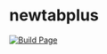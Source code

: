 # newtabplus

[![Build Page](https://github.com/ChicoState/newtabplus/actions/workflows/node.js.yml/badge.svg)](https://github.com/ChicoState/newtabplus/actions/workflows/node.js.yml)
